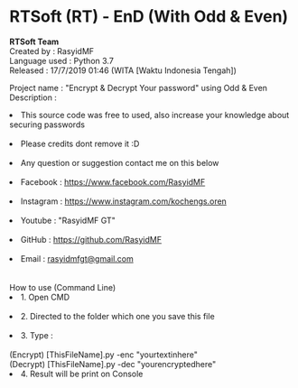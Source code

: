  # RTSoft (RT) - EnD (With Odd & Even)
  <b>RTSoft Team</b><br>
  Created by : RasyidMF<br>
  Language used : Python 3.7<br>
  Released : 17/7/2019 01:46 (WITA [Waktu Indonesia Tengah])<br>

  Project name : "Encrypt & Decrypt Your password" using Odd & Even<br>
  Description :<br>
 	<li>This source code was free to used, also increase your knowledge about securing passwords</li><br>
 	<li>Please credits dont remove it :D</li><br>
 	<li>Any question or suggestion contact me on this below</li><br>
 	<li>Facebook	: https://www.facebook.com/RasyidMF</li><br>
 	<li>Instagram	: https://www.instagram.com/kochengs.oren</li><br>
 	<li>Youtube		: "RasyidMF GT"</li><br>
 	<li>GitHub		: https://github.com/RasyidMF</li><br>
 	<li>Email		: rasyidmfgt@gmail.com</li><br>
 	<br>
  How to use (Command Line)<br>
 	<li>1. Open CMD</li><br>
 	<li>2. Directed to the folder which one you save this file</li><br>
 	<li>3. Type :</li><br>
 		(Encrypt) [ThisFileName].py -enc "yourtextinhere"<br>
 		(Decrypt) [ThisFileName].py -dec "yourencryptedhere"<br>
 	<li>4. Result will be print on Console</li><br>
